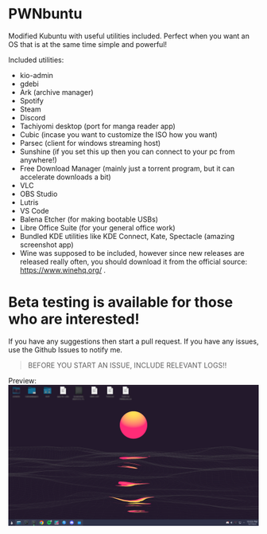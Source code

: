 # PWNbuntu
Modified Kubuntu with useful utilities included. Perfect when you want an OS that is at the same time simple and powerful!

Included utilities:
* kio-admin
* gdebi
* Ark (archive manager)
* Spotify
* Steam
* Discord
* Tachiyomi desktop (port for manga reader app)
* Cubic (incase you want to customize the ISO how you want)
* Parsec (client for windows streaming host)
* Sunshine (if you set this up then you can connect to your pc from anywhere!)
* Free Download Manager (mainly just a torrent program, but it can accelerate downloads a bit)
* VLC
* OBS Studio
* Lutris
* VS Code
* Balena Etcher (for making bootable USBs)
* Libre Office Suite (for your general office work)
* Bundled KDE utilities like KDE Connect, Kate, Spectacle (amazing screenshot app)
* Wine was supposed to be included, however since new releases are released really often, you should download it from the official source: https://www.winehq.org/ .

# Beta testing is available for those who are interested!
If you have any suggestions then start a pull request. 
If you have any issues, use the Github Issues to notify me. 
> BEFORE YOU START AN ISSUE, INCLUDE RELEVANT LOGS!!

Preview:
![Screenshot 1](./previews/screenshot1.png)
